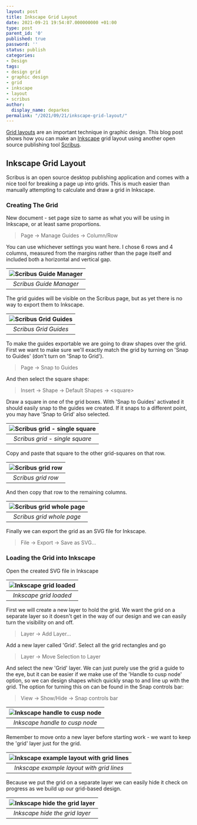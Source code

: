 ```yaml
---
layout: post
title: Inkscape Grid Layout
date: 2021-09-21 19:54:07.000000000 +01:00
type: post
parent_id: '0'
published: true
password: ''
status: publish
categories:
- Design
tags:
- design grid
- graphic design
- grid
- inkscape
- layout
- scribus
author:
  display_name: deparkes
permalink: "/2021/09/21/inkscape-grid-layout/"
---
```

<a href="https://www.canva.com/learn/grid-design/">Grid layouts</a> are an important technique in graphic design. This blog post shows how you can make an <a href="https://inkscape.org/">Inkscape</a> grid layout using another open source publishing tool <a href="https://www.scribus.net/">Scribus</a>.
<h2>Inkscape Grid Layout</h2>
Scribus is an open source desktop publishing application and comes with a nice tool for breaking a page up into grids. This is much easier than manually attempting to calculate and draw a grid in Inkscape.
<h3>Creating The Grid</h3>
New document - set page size to same as what you will be using in Inkscape, or at least same proportions.
<blockquote>Page -&gt; Manage Guides -&gt; Column/Row</blockquote>
You can use whichever settings you want here. I chose 6 rows and 4 columns, measured from the margins rather than the page itself and included both a horizontal and vertical gap.

| ![Scribus Guide Manager]({{site.baseurl}}/assets/2021/09/GuideManager.png) |
|:--:|
| *Scribus Guide Manager* |

The grid guides will be visible on the Scribus page, but as yet there is no way to export them to Inkscape.

| ![Scribus Grid Guides]({{site.baseurl}}/assets/2021/09/GridGuides-1024x546.png) |
|:--:|
| *Scribus Grid Guides* |

To make the guides exportable we are going to draw shapes over the grid. First we want to make sure we'll exactly match the grid by turning on 'Snap to Guides' (don't turn on 'Snap to Grid').
<blockquote>Page -&gt; Snap to Guides</blockquote>
And then select the square shape:
<blockquote>Insert -&gt; Shape -&gt; Default Shapes -&gt; &lt;square&gt;</blockquote>
Draw a square in one of the grid boxes. With 'Snap to Guides' activated it should easily snap to the guides we created. If it snaps to a different point, you may have 'Snap to Grid' also selected.

| ![Scribus grid - single square]({{site.baseurl}}/assets/2021/09/GridGuidesSquare-1024x546.png) |
|:--:|
| *Scribus grid - single square* |

Copy and paste that square to the other grid-squares on that row.

| ![Scribus grid row]({{site.baseurl}}/assets/2021/09/GridGuidesSquareRow-1024x546.png) |
|:--:|
| *Scribus grid row* |

And then copy that row to the remaining columns.

| ![Scribus grid whole page]({{site.baseurl}}/assets/2021/09/GridGuidesSquareWholePage-1024x546.png) |
|:--:|
| *Scribus grid whole page* |

Finally we can export the grid as an SVG file for Inkscape.
<blockquote>File -&gt; Export -&gt; Save as SVG...</blockquote>
<h3>Loading the Grid into Inkscape</h3>
Open the created SVG file in Inkscape

| ![Inkscape grid loaded]({{site.baseurl}}/assets/2021/09/GridExampleInkscape-1024x546.png) |
|:--:|
| *Inkscape grid loaded* |

First we will create a new layer to hold the grid. We want the grid on a separate layer so it doesn't get in the way of our design and we can easily turn the visibility on and off.
<blockquote>Layer -&gt; Add Layer...</blockquote>
Add a new layer called 'Grid'.
Select all the grid rectangles and go
<blockquote>Layer -&gt; Move Selection to Layer</blockquote>
And select the new 'Grid' layer.
We can just purely use the grid a guide to the eye, but it can be easier if we make use of the 'Handle to cusp node' option, so we can design shapes which quickly snap to and line up with the grid. The option for turning this on can be found in the Snap controls bar:
<blockquote>View -&gt; Show/Hide -&gt; Snap controls bar</blockquote>

| ![Inkscape handle to cusp node]({{site.baseurl}}/assets/2021/09/SnapToNodeCloseup.png) |
|:--:|
| *Inkscape handle to cusp node* |

Remember to move onto a new layer before starting work - we want to keep the 'grid' layer just for the grid.

| ![Inkscape example layout with grid lines]({{site.baseurl}}/assets/2021/09/SimpleGridUsageExample-1024x546.png) |
|:--:|
| *Inkscape example layout with grid lines* |

Because we put the grid on a separate layer we can easily hide it check on progress as we build up our grid-based design.

| ![Inkscape hide the grid layer]({{site.baseurl}}/assets/2021/09/HideTheGridLayer-1024x546.png) |
|:--:|
| *Inkscape hide the grid layer* |
